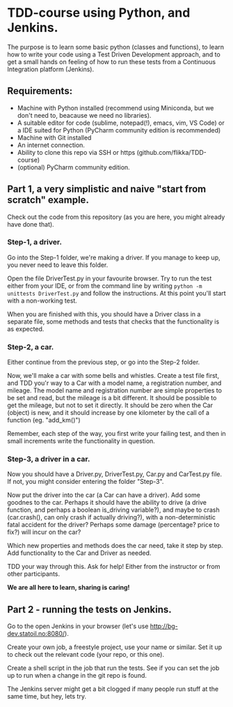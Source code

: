 # TDD-course using Python, and Jenkins.

The purpose is to learn some basic python (classes and functions), to learn how to write your code using a Test Driven Development approach, and to get a small hands on feeling of how to run these tests from a Continuous Integration platform (Jenkins).

## Requirements:
* Machine with Python installed (recommend using Miniconda, but we don't need to, beacause we need no libraries).
* A suitable editor for code (sublime, notepad(!), emacs, vim, VS Code) or a IDE suited for Python (PyCharm community edition is recommended)
* Machine with Git installed
* An internet connection.
* Ability to clone this repo via SSH or https (github.com/flikka/TDD-course)
* (optional) PyCharm community edition.

## Part 1, a very simplistic and naive "start from scratch" example.
Check out the code from this repository (as you are here, you might already have done that).

### Step-1, a driver.
Go into the Step-1 folder, we're making a driver. If you manage to keep up, you never need to leave this folder.


Open the file DriverTest.py in your favourite browser. Try to run the test either from your IDE, or from the command line by writing ```python -m unittests DriverTest.py``` and follow the instructions. At this point you'll start with a non-working test. 

When you are finished with this, you should have a Driver class in a separate file, some methods and tests that checks that the functionality is as expected.

### Step-2, a car.
Either continue from the previous step, or go into the Step-2 folder.

Now, we'll make a car with some bells and whistles. Create a test file first, and TDD you'r way to a Car with a model name, a registration number, and mileage. The model name and registration number are simple properties to be set and read, but the mileage is a bit different. It should be possible to get the mileage, but not to set it directly. It should be zero when the Car (object) is new, and it should increase by one kilometer by the call of a function (eg. "add_km()")

Remember, each step of the way, you first write your failing test, and then in small increments write the functionality in question.

### Step-3, a driver in a car.
Now you should have a Driver.py, DriverTest.py, Car.py and CarTest.py file. If not, you might consider entering the folder "Step-3".

Now put the driver into the car (a Car can have a driver). Add some goodnes to the car. Perhaps it should have the ability to drive (a drive function, and perhaps a boolean is_driving variable?), and maybe to crash (car.crash(), can only crash if actually driving?), with a non-deterministic fatal accident for the driver? Perhaps some damage (percentage? price to fix?) will incur on the car? 

Which new properties and methods does the car need, take it step by step. Add functionality to the Car and Driver as needed.

TDD your way through this. Ask for help! Either from the instructor or from other participants. 

**We are all here to learn, sharing is caring!**

## Part 2 - running the tests on Jenkins.
Go to the open Jenkins in your browser (let's use http://bg-dev.statoil.no:8080/).

Create your own job, a freestyle project, use your name or similar. Set it up to check out the relevant code (your repo, or this one). 

Create a shell script in the job that run the tests. 
See if you can set the job up to run when a change in the git repo is found.

The Jenkins server might get a bit clogged if many people run stuff at the same time, but hey, lets try.
